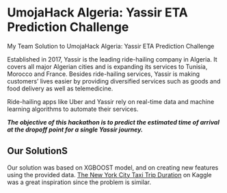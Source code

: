 # UmojaHack Algeria: Yassir ETA Prediction Challenge
 My Team Solution to UmojaHack Algeria: Yassir ETA Prediction Challenge
 
 Established in 2017, Yassir is the leading ride-hailing company in Algeria. It covers all major Algerian cities and is expanding its services to Tunisia, Morocco and France. Besides ride-hailing services, Yassir is making customers’ lives easier by providing diversified services such as goods and food delivery as well as telemedicine.

Ride-hailing apps like Uber and Yassir rely on real-time data and machine learning algorithms to automate their services.

***The objective of this hackathon is to predict the estimated time of arrival at the dropoff point for a single Yassir journey.***

## Our SolutionS
Our solution was based on XGBOOST model, and on creating new features using the provided data. [The New York City Taxi Trip Duration](https://www.kaggle.com/c/nyc-taxi-trip-duration) on Kaggle was a great inspiration since the problem is similar.
 
